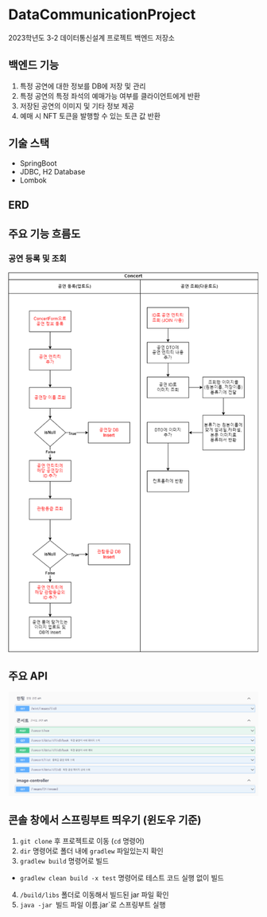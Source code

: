 # DataCommunicationProject
2023학년도 3-2 데이터통신설계 프로젝트 백엔드 저장소

## 백엔드 기능
1. 특정 공연에 대한 정보를 DB에 저장 및 관리
2. 특정 공연의 특정 좌석의 예매가능 여부를 클라이언트에게 반환
3. 저장된 공연의 이미지 및 기타 정보 제공
4. 예매 시 NFT 토큰을 발행할 수 있는 토큰 값 반환

## 기술 스택
- SpringBoot
- JDBC, H2 Database
- Lombok

## ERD

## 주요 기능 흐름도
### 공연 등록 및 조회
![데통설 공연 플로우.png](images%2F%EB%8D%B0%ED%86%B5%EC%84%A4%20%EA%B3%B5%EC%97%B0%20%ED%94%8C%EB%A1%9C%EC%9A%B0.png)

## 주요 API
![API.png](images%2FAPI.png)

## 콘솔 창에서 스프링부트 띄우기 (윈도우 기준)
1. `git clone` 후 프로젝트로 이동 (`cd` 명령어)
2. `dir` 명령어로 폴더 내에 `gradlew` 파일있는지 확인
3. `gradlew build` 명령어로 빌드
  - `gradlew clean build -x test` 명령어로 테스트 코드 실행 없이 빌드
4. `/build/libs` 폴더로 이동해서 빌드된 jar 파일 확인
5. `java -jar `빌드 파일 이름.jar`로 스프링부트 실행
